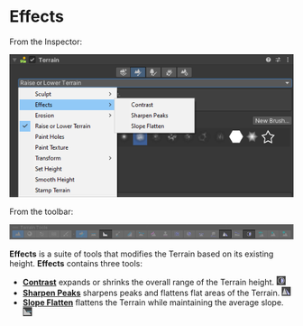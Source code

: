 # Effects

From the Inspector:

![Selection of the effects tools from the Inspector](images/Effects.png)

From the toolbar:

![The terrain toolbar with the effects tools highlighted](images/effects-toolbar.png)

**Effects** is a suite of tools that modifies the Terrain based on its existing height. **Effects** contains three tools:

* [__Contrast__](effects-contrast.md) expands or shrinks the overall range of the Terrain height.
   ![contrast icon](images/Icons/Contrast.png)
* [__Sharpen Peaks__](effects-sharpen-peaks.md) sharpens peaks and flattens flat areas of the Terrain.
   ![sharpen icon](images/Icons/SharpenPeaks.png)
*  [__Slope Flatten__](effects-slope-flatten.md) flattens the Terrain while maintaining the average slope.
   ![slope flatten icon](images/Icons/FlattenSlope.png)
